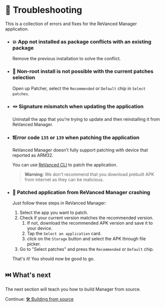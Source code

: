 # 🛟 Troubleshooting
This is a collection of errors and fixes for the ReVanced Manager application.

- ### 💥 App not installed as package conflicts with an existing package

   Remove the previous installation to solve the conflict.

- ### 🚫 Non-root install is not possible with the current patches selection

   Open up Patcher, select the `Recommended` or `Default` chip in `Select patches`.

- ### 🪢 Signature mismatch when updating the application

   Uninstall the app that you're trying to update and then reinstalling it from ReVanced Manager.

- ### ❗️Error code `135` or `139` when patching the application

   ReVanced Manager doesn't fully support patching with device that reported as ARM32.

   You can use [ReVanced CLI](https://github.com/revanced/revanced-cli) to patch the application.

   > **Warning**: We don't recommend that you download prebuilt APK from internet as they can be malicious.

- ### 🚨 Patched application from ReVanced Manager crashing

   Just follow these steps in ReVanced Manager:

   1. Select the app you want to patch.
   2. Check if your current version matches the recommended version.
      1. If not, download the recommended APK version and save it to your device.
      2. Tap the `Select an application` card.
      3. click on the `Storage` button and select the APK through file picker.
   3. Go to "Select patches" and press the `Recommended` or `Default` chip.

   That's it! You should now be good to go.

## ⏭️ What's next
The next section will teach you how to build Manager from source.

Continue: [🛠 Building from source](5_building-from-source.md)
